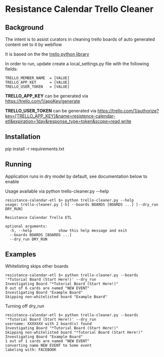 # Resistance Calendar Trello Cleaner

## Background

The intent is to assist curators in cleaning trello boards of auto generated content set to it by webflow

It is based on the the [trello python library](https://pythonhosted.org/trello/index.html)

In order to run, update create a local_settings.py file with the following fields:
```
TRELLO_MEMBER_NAME  = [VALUE]
TRELLO_APP_KEY      = [VALUE]
TRELLO_USER_TOKEN   = [VALUE]
```

**TRELLO_APP_KEY** can be generated via https://trello.com/1/appKey/generate

**TRELLO_USER_TOKEN** can be generated via https://trello.com/1/authorize?key=[TRELLO_APP_KEY]&name=resistence-calendar-etl&expiration=1day&response_type=token&scope=read,write

## Installation

pip install -r requirements.txt

## Running

Application runs in dry model by default, see documentation below to enable

Usage available via python trello-cleaner.py --help

```
resistance-calendar-etl $> python trello-cleaner.py --help
usage: trello-cleaner.py [-h] --boards BOARDS [BOARDS ...] [--dry_run DRY_RUN]

Resistance Calendar Trello ETL

optional arguments:
  -h, --help            show this help message and exit
  --boards BOARDS [BOARDS ...]
  --dry_run DRY_RUN
```

## Examples

Whitelisting skips other boards
```
resistance-calendar-etl $> python trello-cleaner.py --boards '*Tutorial Board (Start Here!)' --dry_run
Investigating Board "*Tutorial Board (Start Here!)"
0 out of 6 cards are named "NEW EVENT"
Investigating Board "Example Board"
Skipping non-whitelisted board "Example Board"
```

Turning off dry_run
```
resistance-calendar-etl $> python trello-cleaner.py --boards '*Tutorial Board (Start Here!)' --dry_run
username: XXXXXXX with 2 board(s) found
Investigating Board "*Tutorial Board (Start Here!)"
Skipping non-whitelisted board "*Tutorial Board (Start Here!)"
Investigating Board "Example Board"
1 out of 1 cards are named "NEW EVENT"
converting name NEW EVENT to Some event
labeling with: FACEBOOK
```
